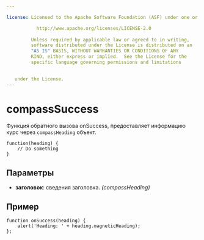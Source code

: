 ```yaml
---

license: Licensed to the Apache Software Foundation (ASF) under one or more contributor license agreements. See the NOTICE file distributed with this work for additional information regarding copyright ownership. The ASF licenses this file to you under the Apache License, Version 2.0 (the "License"); you may not use this file except in compliance with the License. You may obtain a copy of the License at

           http://www.apache.org/licenses/LICENSE-2.0
    
         Unless required by applicable law or agreed to in writing,
         software distributed under the License is distributed on an
         "AS IS" BASIS, WITHOUT WARRANTIES OR CONDITIONS OF ANY
         KIND, either express or implied.  See the License for the
         specific language governing permissions and limitations
    

   under the License.
---
```


# compassSuccess

Функция обратного вызова onSuccess, предоставляет информацию курс через `compassHeading` объект.

    function(heading) {
        // Do something
    }
    

## Параметры

*   **заголовок**: сведения заголовка. *(compassHeading)*

## Пример

    function onSuccess(heading) {
        alert('Heading: ' + heading.magneticHeading);
    };